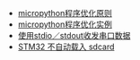 
- [micropython程序优化原则](程序优化原则/readme.md)
- [micropython程序优化实例](程序优化实例/readme.md)
- [使用stdio／stdout收发串口数据](使用stdio／stdout收发串口数据/readme.md)
- [STM32 不自动载入 sdcard](stm32不自动载入sdcard/readme.md)
